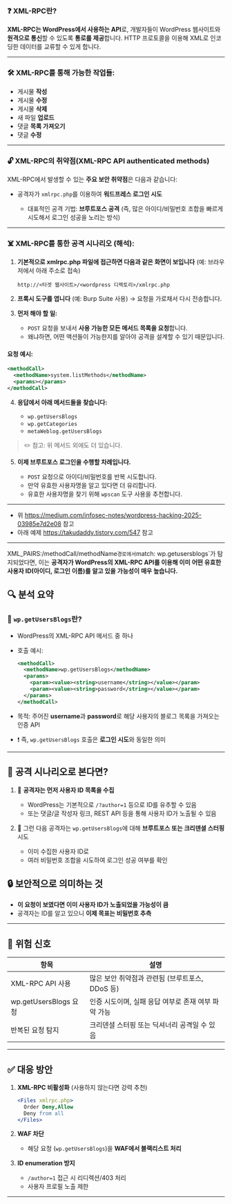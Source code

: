 ### ❓ XML-RPC란?

**XML-RPC는 WordPress에서 사용하는 API**로,
개발자들이 WordPress 웹사이트와 **원격으로 통신**할 수 있도록 **통로를 제공**합니다. HTTP 프로토콜을 이용해 XML로 인코딩한 데이터를 교류할 수 있게 합니다.

---

### 🛠️ XML-RPC를 통해 가능한 작업들:

* 게시물 **작성**
* 게시물 **수정**
* 게시물 **삭제**
* 새 파일 **업로드**
* 댓글 **목록 가져오기**
* 댓글 **수정**

---

### 🔓 XML-RPC의 취약점(XML-RPC API authenticated methods)

XML-RPC에서 발생할 수 있는 **주요 보안 취약점**은 다음과 같습니다:

* 공격자가 `xmlrpc.php`를 이용하여 **워드프레스 로그인 시도**

  * 대표적인 공격 기법: **브루트포스 공격**
    (즉, 많은 아이디/비밀번호 조합을 빠르게 시도해서 로그인 성공을 노리는 방식)


---

### ☠️ XML-RPC를 통한 공격 시나리오 (해석):


1. **기본적으로 xmlrpc.php 파일에 접근하면 다음과 같은 화면이 보입니다**
   (예: 브라우저에서 아래 주소로 접속)

   ```
   http://<타겟 웹사이트>/<wordpress 디렉토리>/xmlrpc.php
   ```

2. **프록시 도구를 엽니다** (예: Burp Suite 사용)
   → 요청을 가로채서 다시 전송합니다.


3. **먼저 해야 할 일:**

   * `POST` 요청을 보내서 **사용 가능한 모든 메서드 목록을 요청**합니다.
   * 왜냐하면, 어떤 액션들이 가능한지를 알아야 공격을 설계할 수 있기 때문입니다.

#### 요청 예시:

```xml
<methodCall>
  <methodName>system.listMethods</methodName>
  <params></params>
</methodCall>
```


4. **응답에서 아래 메서드들을 찾습니다:**

   * `wp.getUsersBlogs`
   * `wp.getCategories`
   * `metaWeblog.getUsersBlogs`

> ✏️ 참고: 위 메서드 외에도 더 있습니다.


5. **이제 브루트포스 로그인을 수행할 차례입니다.**

   * `POST` 요청으로 아이디/비밀번호를 반복 시도합니다.
   * 만약 유효한 사용자명을 알고 있다면 더 유리합니다.
   * 유효한 사용자명을 찾기 위해 `wpscan` 도구 사용을 추천합니다.

---

* 위 https://medium.com/infosec-notes/wordpress-hacking-2025-03985e7d2e08 참고
* 아래 예제 https://takudaddy.tistory.com/547 참고

---

XML_PAIRS:/methodCall/methodName` 경로에서 `match: wp.getusersblogs`가 탐지되었다면, 이는 **공격자가 WordPress의 XML-RPC API를 이용해 이미 어떤 유효한 사용자 ID(아이디, 로그인 이름)를 알고 있을 가능성이 매우 높습니다.**

## 🔍 분석 요약

### 📌 `wp.getUsersBlogs`란?

* WordPress의 XML-RPC API 메서드 중 하나
* 호출 예시:

  ```xml
  <methodCall>
    <methodName>wp.getUsersBlogs</methodName>
    <params>
      <param><value><string>username</string></value></param>
      <param><value><string>password</string></value></param>
    </params>
  </methodCall>
  ```
* 목적: 주어진 **username**과 **password**로 해당 사용자의 블로그 목록을 가져오는 인증 API
* ❗ 즉, `wp.getUsersBlogs` 호출은 **로그인 시도**와 동일한 의미

---

## 🧠 공격 시나리오로 본다면?

1. 🔎 **공격자는 먼저 사용자 ID 목록을 수집**

   * WordPress는 기본적으로 `/?author=1` 등으로 ID를 유추할 수 있음
   * 또는 댓글/글 작성자 링크, REST API 등을 통해 사용자 ID가 노출될 수 있음

2. 🎯 그런 다음 공격자는 `wp.getUsersBlogs`에 대해 **브루트포스 또는 크리덴셜 스터핑** 시도

   * 이미 수집한 사용자 ID로
   * 여러 비밀번호 조합을 시도하여 로그인 성공 여부를 확인


## 🔒 보안적으로 의미하는 것

* **이 요청이 보였다면 이미 사용자 ID가 노출되었을 가능성이 큼**
* 공격자는 ID를 알고 있으니 **이제 목표는 비밀번호 추측**

---

## 🚨 위험 신호

| 항목                  | 설명                             |
| ------------------- | ------------------------------ |
| XML-RPC API 사용      | 많은 보안 취약점과 관련됨 (브루트포스, DDoS 등) |
| wp.getUsersBlogs 요청 | 인증 시도이며, 실패 응답 여부로 존재 여부 파악 가능 |
| 반복된 요청 탐지           | 크리덴셜 스터핑 또는 딕셔너리 공격일 수 있음      |

---

## ✅ 대응 방안

1. **XML-RPC 비활성화** (사용하지 않는다면 강력 추천)

   ```apache
   <Files xmlrpc.php>
     Order Deny,Allow
     Deny from all
   </Files>
   ```

2. **WAF 차단**

   * 해당 요청 (`wp.getUsersBlogs`)을 **WAF에서 블랙리스트 처리**

3. **ID enumeration 방지**

   * `/author=1` 접근 시 리디렉션/403 처리
   * 사용자 프로필 노출 제한

---

